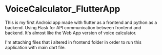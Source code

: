 # VoiceCalculator_FlutterApp
This is my first Android app made with flutter as a frontend and python as a backend. Using Flask for API communication between frontend and backend. It's almost like the Web App version of voice calculator. 

I'm attaching files that i altered in frontend folder in order to run this application with main dart file.
